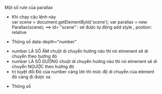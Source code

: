 Một số rule của parallax
- Khi chạy cậu lệnh này  
        var scene = document.getElementById('scene');
        var parallax = new Parallax(scene);
    ==> id= "scene" : sẽ được tự động add style , postion: relative


- Thông số data-depth="number"
+ number LÀ SỐ ÂM chuột di chuyển hướng nào thì nó elmenent sẽ di chuyển theo hướng đó
+ number LÀ SỐ DƯƠNG chuột di chuyển hướng nào thì nó elmenent sẽ di chuyển NGƯỢC theo hướng đó
+ trị tuyệt đối Độ của number càng lớn thì mức độ di chuyển của element đó càng đi được xa 

- Thông số 